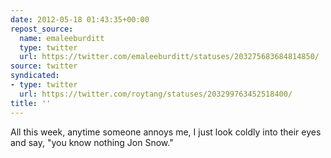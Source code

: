 ```yaml
---
date: 2012-05-18 01:43:35+00:00
repost_source:
  name: emaleeburditt
  type: twitter
  url: https://twitter.com/emaleeburditt/statuses/203275683684814850/
source: twitter
syndicated:
- type: twitter
  url: https://twitter.com/roytang/statuses/203299763452518400/
title: ''
---
```


All this week, anytime someone annoys me, I just look coldly into their eyes and say, "you know nothing Jon Snow."